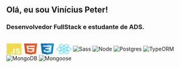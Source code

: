 ## Olá, eu sou Vinícius Peter! 
### Desenvolvedor FullStack e estudante de ADS.

<!-- ![Anurag's GitHub stats](https://github-readme-stats.vercel.app/api?username=ViniciusPeter&show_icons=true&theme=transparent) -->

<div style="display: inline_block"><br>
  <img align="center" alt="Js" height="30" width="40" src="https://raw.githubusercontent.com/devicons/devicon/master/icons/javascript/javascript-plain.svg">
  <img align="center" alt="HTML" height="30" width="40" src="https://raw.githubusercontent.com/devicons/devicon/master/icons/html5/html5-original.svg">
  <img align="center" alt="CSS" height="30" width="40" src="https://raw.githubusercontent.com/devicons/devicon/master/icons/css3/css3-original.svg">
  <img align="center" alt="React" height="30" width="40"  src="https://raw.githubusercontent.com/devicons/devicon/master/icons/react/react-original.svg">
  <img align="center" alt="Sass" height="30" width="40"  src="https://sass-lang.com/assets/img/logos/logo.svg">
  <img align="center" alt="Node" height="30" width="40"  src="https://camo.githubusercontent.com/2cde166000bd4271614ef8c0a7e435af8a087c05f4d5a36f1945663d363bd463/68747470733a2f2f63646e2e6a7364656c6976722e6e65742f67682f64657669636f6e732f64657669636f6e2f69636f6e732f6e6f64656a732f6e6f64656a732d6f726967696e616c2e737667">
  <img align="center" alt="Postgres" height="30" width="40"  src="https://cdn.icon-icons.com/icons2/2415/PNG/512/postgresql_plain_wordmark_logo_icon_146390.png">
  <img align="center" alt="TypeORM" height="30" width="40"  src="https://user-images.githubusercontent.com/62142146/208088732-e168fd64-3e48-4f48-b14d-9d91fa7d99f6.svg">
  <img align="center" alt="MongoDB" height="30" width="40"  src="https://img.icons8.com/?size=100&id=8rKdRqZFLurS&format=png&color=000000">
  <img align="center" alt="Mongoose" height="30" width="40"  src="https://mongoosejs.com/docs/images/mongoose5_62x30_transparent.png">

</div>
  
